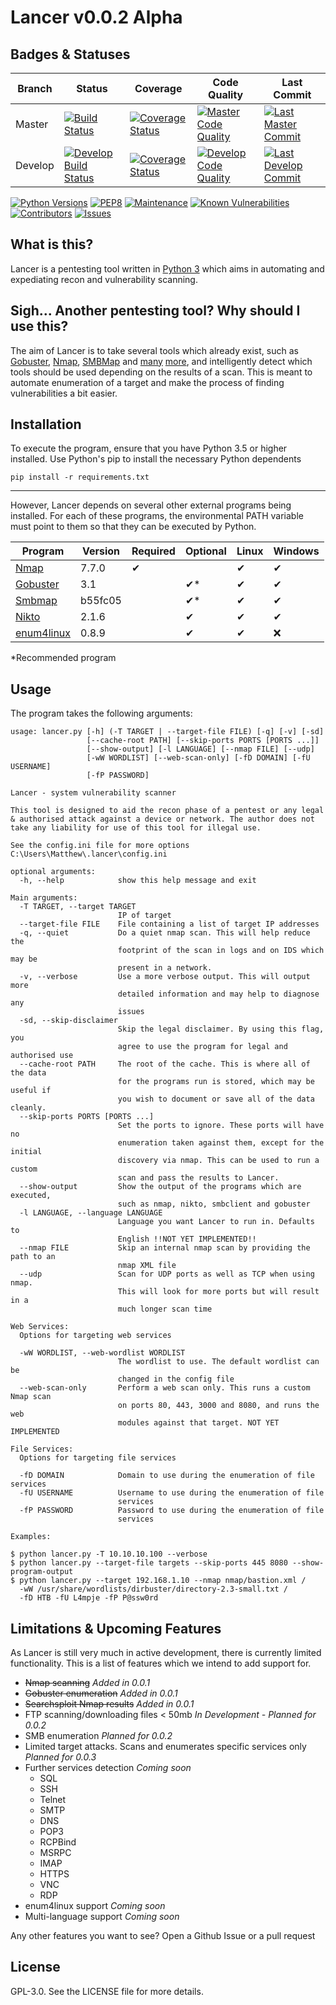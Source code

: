 # Lancer v0.0.2 Alpha

## Badges & Statuses

|Branch|Status|Coverage|Code Quality|Last Commit|
|---|---|---|---|---|
|Master|[![Build Status](https://travis-ci.com/Stormy102/Lancer.svg?branch=master)](https://travis-ci.com/Stormy102/Lancer) |[![Coverage Status](https://coveralls.io/repos/github/Stormy102/Lancer/badge.svg)](https://coveralls.io/github/Stormy102/Lancer)|[![Master Code Quality](https://codebeat.co/badges/08113589-61c1-418c-8f2e-bffcc5562425)](https://codebeat.co/projects/github-com-stormy102-lancer-master)|[![Last Master Commit](https://img.shields.io/github/last-commit/Stormy102/Lancer.svg)]()
|Develop|[![Develop Build Status](https://travis-ci.com/Stormy102/Lancer.svg?branch=develop)](https://travis-ci.com/Stormy102/Lancer)|[![Coverage Status](https://coveralls.io/repos/github/Stormy102/Lancer/badge.svg?branch=develop)](https://coveralls.io/github/Stormy102/Lancer?branch=develop)|[![Develop Code Quality](https://codebeat.co/badges/10ed4785-93e2-47ad-8504-827f22c74aa1.svg)](https://codebeat.co/projects/github-com-stormy102-lancer-develop)|[![Last Develop Commit](https://img.shields.io/github/last-commit/Stormy102/Lancer/develop.svg)]()|

<!--- See for dropping Python 3.5 support https://devguide.python.org/#status-of-python-branches -->
[![Python Versions](https://img.shields.io/badge/python-3.5|3.6|3.7|3.8-blue.svg)]()
[![PEP8](https://img.shields.io/badge/code%20style-pep8-orange.svg)](https://www.python.org/dev/peps/pep-0008/)
[![Maintenance](https://img.shields.io/maintenance/yes/2019.svg)]()
[![Known Vulnerabilities](https://snyk.io//test/github/Stormy102/Lancer/badge.svg?targetFile=requirements.txt)](https://snyk.io//test/github/Stormy102/Lancer?targetFile=requirements.txt)
[![Contributors](https://img.shields.io/github/contributors/Stormy102/Lancer.svg)]()
[![Issues](https://img.shields.io/github/issues/Stormy102/Lancer.svg)](https://github.com/Stormy102/Lancer/issues)

## What is this?

Lancer is a pentesting tool written in [Python 3](https://www.python.org/) which aims in automating and expediating recon and vulnerability scanning.

## Sigh... Another pentesting tool? Why should I use this?

The aim of Lancer is to take several tools which already exist, such as [Gobuster](https://github.com/OJ/gobuster/), [Nmap](https://github.com/nmap/nmap), [SMBMap](https://github.com/ShawnDEvans/smbmap) and [many](https://github.com/portcullislabs/enum4linux) [more](https://github.com/sullo/nikto), and intelligently detect which tools should be used depending on the results of a scan. This is meant to automate enumeration of a target and make the process of finding vulnerabilities a bit easier.

## Installation

To execute the program, ensure that you have Python 3.5 or higher installed. Use Python's pip to install the necessary Python dependents
```shell script
pip install -r requirements.txt
```
---
However, Lancer depends on several other external programs being installed. For each of these programs, the environmental PATH variable must point to them so that they can be executed by Python.

|Program|Version|Required|Optional|Linux|Windows|
|---|---|---|---|---|---|
|[Nmap](https://github.com/nmap/nmap)|7.7.0|✔| |✔|✔|
|[Gobuster](https://github.com/OJ/gobuster/releases)|3.1| |✔*|✔|✔|
|[Smbmap](https://github.com/ShawnDEvans/smbmap)|b55fc05| |✔*|✔|✔|
|[Nikto](https://github.com/sullo/nikto)|2.1.6| |✔|✔|✔|
|[enum4linux](https://github.com/portcullislabs/enum4linux)|0.8.9| |✔|✔|❌|

*Recommended program

## Usage

The program takes the following arguments:

```text
usage: lancer.py [-h] (-T TARGET | --target-file FILE) [-q] [-v] [-sd]
                 [--cache-root PATH] [--skip-ports PORTS [PORTS ...]]
                 [--show-output] [-l LANGUAGE] [--nmap FILE] [--udp]
                 [-wW WORDLIST] [--web-scan-only] [-fD DOMAIN] [-fU USERNAME]
                 [-fP PASSWORD]

Lancer - system vulnerability scanner

This tool is designed to aid the recon phase of a pentest or any legal & authorised attack against a device or network. The author does not take any liability for use of this tool for illegal use.

See the config.ini file for more options C:\Users\Matthew\.lancer\config.ini

optional arguments:
  -h, --help            show this help message and exit

Main arguments:
  -T TARGET, --target TARGET
                        IP of target
  --target-file FILE    File containing a list of target IP addresses
  -q, --quiet           Do a quiet nmap scan. This will help reduce the
                        footprint of the scan in logs and on IDS which may be
                        present in a network.
  -v, --verbose         Use a more verbose output. This will output more
                        detailed information and may help to diagnose any
                        issues
  -sd, --skip-disclaimer
                        Skip the legal disclaimer. By using this flag, you
                        agree to use the program for legal and authorised use
  --cache-root PATH     The root of the cache. This is where all of the data
                        for the programs run is stored, which may be useful if
                        you wish to document or save all of the data cleanly.
  --skip-ports PORTS [PORTS ...]
                        Set the ports to ignore. These ports will have no
                        enumeration taken against them, except for the initial
                        discovery via nmap. This can be used to run a custom
                        scan and pass the results to Lancer.
  --show-output         Show the output of the programs which are executed,
                        such as nmap, nikto, smbclient and gobuster
  -l LANGUAGE, --language LANGUAGE
                        Language you want Lancer to run in. Defaults to
                        English !!NOT YET IMPLEMENTED!!
  --nmap FILE           Skip an internal nmap scan by providing the path to an
                        nmap XML file
  --udp                 Scan for UDP ports as well as TCP when using nmap.
                        This will look for more ports but will result in a
                        much longer scan time

Web Services:
  Options for targeting web services

  -wW WORDLIST, --web-wordlist WORDLIST
                        The wordlist to use. The default wordlist can be
                        changed in the config file
  --web-scan-only       Perform a web scan only. This runs a custom Nmap scan
                        on ports 80, 443, 3000 and 8080, and runs the web
                        modules against that target. NOT YET IMPLEMENTED

File Services:
  Options for targeting file services

  -fD DOMAIN            Domain to use during the enumeration of file services
  -fU USERNAME          Username to use during the enumeration of file
                        services
  -fP PASSWORD          Password to use during the enumeration of file
                        services

Examples:

$ python lancer.py -T 10.10.10.100 --verbose
$ python lancer.py --target-file targets --skip-ports 445 8080 --show-program-output
$ python lancer.py --target 192.168.1.10 --nmap nmap/bastion.xml /
  -wW /usr/share/wordlists/dirbuster/directory-2.3-small.txt /
  -fD HTB -fU L4mpje -fP P@ssw0rd
```

## Limitations & Upcoming Features

As Lancer is still very much in active development, there is currently limited functionality. This is a list of 
features which we intend to add support for.
* ~~Nmap scanning~~ _Added in 0.0.1_
* ~~Gobuster enumeration~~ _Added in 0.0.1_
* ~~Searchsploit Nmap results~~ _Added in 0.0.1_
* FTP scanning/downloading files < 50mb _In Development - Planned for 0.0.2_
* SMB enumeration _Planned for 0.0.2_
* Limited target attacks. Scans and enumerates specific services only _Planned for 0.0.3_
* Further services detection _Coming soon_
    * SQL
    * SSH
    * Telnet
    * SMTP
    * DNS
    * POP3
    * RCPBind
    * MSRPC
    * IMAP
    * HTTPS
    * VNC
	* RDP
* enum4linux support _Coming soon_
* Multi-language support _Coming soon_

Any other features you want to see? Open a Github Issue or a pull request

## License

GPL-3.0. See the LICENSE file for more details.